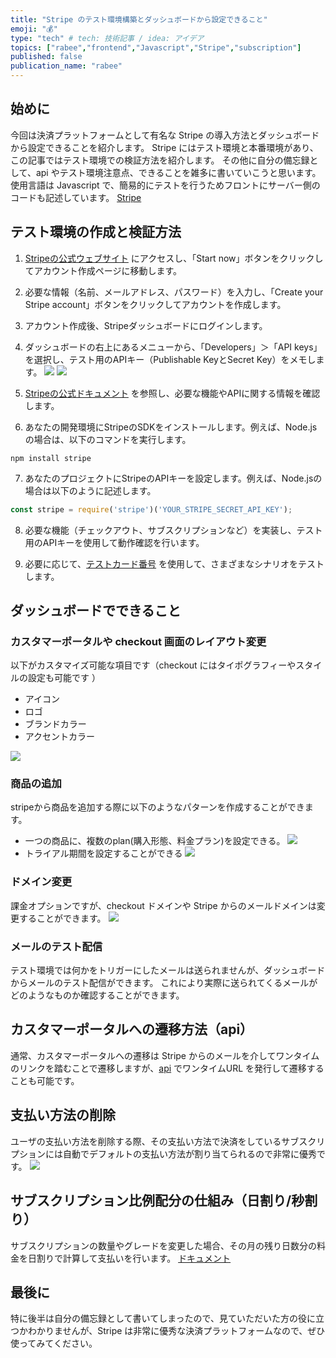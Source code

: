 ```yaml
---
title: "Stripe のテスト環境構築とダッシュボードから設定できること"
emoji: "💰"
type: "tech" # tech: 技術記事 / idea: アイデア
topics: ["rabee","frontend","Javascript","Stripe","subscription"]
published: false
publication_name: "rabee"
---
```


## 始めに
今回は決済プラットフォームとして有名な Stripe の導入方法とダッシュボードから設定できることを紹介します。
Stripe にはテスト環境と本番環境があり、この記事ではテスト環境での検証方法を紹介します。
その他に自分の備忘録として、api やテスト環境注意点、できることを雑多に書いていこうと思います。
使用言語は Javascript で、簡易的にテストを行うためフロントにサーバー側のコードも記述しています。
[Stripe](https://stripe.com/jp?utm_campaign=JP_JA_Search_Brand_Stripe_EXA-19310753508&utm_medium=cpc&utm_source=google&ad_content=643624446228&utm_term=stripe&utm_matchtype=e&utm_adposition=&utm_device=c&gclid=Cj0KCQjwu-KiBhCsARIsAPztUF0xrl2UQXkmq27O6QBNdDw_wV4EW0WaFQkiMG-UDsZ0Ey_L7cZ4JvwaApRMEALw_wcB)

## テスト環境の作成と検証方法
1. [Stripeの公式ウェブサイト](https://stripe.com/) にアクセスし、「Start now」ボタンをクリックしてアカウント作成ページに移動します。

2. 必要な情報（名前、メールアドレス、パスワード）を入力し、「Create your Stripe account」ボタンをクリックしてアカウントを作成します。

3. アカウント作成後、Stripeダッシュボードにログインします。

4. ダッシュボードの右上にあるメニューから、「Developers」＞「API keys」を選択し、テスト用のAPIキー（Publishable KeyとSecret Key）をメモします。
![](/images/2023-05-09-13-22-18.png)
![](/images/2023-05-09-13-25-16.png)

5. [Stripeの公式ドキュメント](https://stripe.com/docs) を参照し、必要な機能やAPIに関する情報を確認します。

6. あなたの開発環境にStripeのSDKをインストールします。例えば、Node.jsの場合は、以下のコマンドを実行します。

```
npm install stripe
```

7. あなたのプロジェクトにStripeのAPIキーを設定します。例えば、Node.jsの場合は以下のように記述します。

```javascript
const stripe = require('stripe')('YOUR_STRIPE_SECRET_API_KEY');
```

8. 必要な機能（チェックアウト、サブスクリプションなど）を実装し、テスト用のAPIキーを使用して動作確認を行います。

9. 必要に応じて、[テストカード番号](https://stripe.com/docs/testing#cards) を使用して、さまざまなシナリオをテストします。


## ダッシュボードでできること

### カスタマーポータルや checkout 画面のレイアウト変更
以下がカスタマイズ可能な項目です（checkout にはタイポグラフィーやスタイルの設定も可能です ）
- アイコン
- ロゴ
- ブランドカラー
- アクセントカラー

![](/images/2023-05-09-15-03-52.png)

### 商品の追加
stripeから商品を追加する際に以下のようなパターンを作成することができます。
- 一つの商品に、複数のplan(購入形態、料金プラン)を設定できる。
![](/images/2023-05-09-15-14-13.png)
- トライアル期間を設定することができる
![](/images/2023-05-09-15-14-39.png)

### ドメイン変更
課金オプションですが、checkout ドメインや Stripe からのメールドメインは変更することができます。
![](/images/2023-05-09-15-16-26.png)

### メールのテスト配信
テスト環境では何かをトリガーにしたメールは送られませんが、ダッシュボードからメールのテスト配信ができます。
これにより実際に送られてくるメールがどのようなものか確認することができます。

## カスタマーポータルへの遷移方法（api）
通常、カスタマーポータルへの遷移は Stripe からのメールを介してワンタイムのリンクを踏むことで遷移しますが、[api](https://stripe.com/docs/api/customer_portal/sessions/create) でワンタイムURL を発行して遷移することも可能です。

## 支払い方法の削除
ユーザの支払い方法を削除する際、その支払い方法で決済をしているサブスクリプションには自動でデフォルトの支払い方法が割り当てられるので非常に優秀です。
![](/images/2023-05-09-15-28-56.png)

## サブスクリプション比例配分の仕組み（日割り/秒割り）
サブスクリプションの数量やグレードを変更した場合、その月の残り日数分の料金を日割りで計算して支払いを行います。
[ドキュメント](https://stripe.com/docs/billing/subscriptions/prorations)

## 最後に
特に後半は自分の備忘録として書いてしまったので、見ていただいた方の役に立つかわかりませんが、Stripe は非常に優秀な決済プラットフォームなので、ぜひ使ってみてください。
